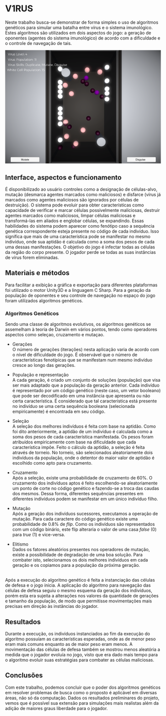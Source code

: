 # V1RUS
Neste trabalho busca-se demonstrar de forma simples o uso de algoritmos genéticos para simular uma batalha entre vírus e o sistema imunológico. Estes algoritmos são utilizados em dois aspectos do jogo: a geração de oponentes (agentes do sistema imunológico) de acordo com a dificuldade e o controle de navegação de tais.

![Project Screen](visualization.png)

## Interface, aspectos e funcionamento

É disponibilizado ao usuário controles como a designação de células-alvo, mutação (desmarca agentes marcados como maliciosos) e disfarce (vírus já marcados como agentes maliciosos são ignorados por células de destruição). O sistema pode evoluir para obter características como capacidade de verificar e marcar células possivelmente maliciosas, destruir agentes marcados como maliciosos, limpar células maliciosas e transformá-las em aliados e englobar células, se expandindo. Essas habilidades do sistema podem aparecer como fenótipo caso a sequência genética correspondente esteja presente no código de cada indivíduo. Isso significa que mais de uma característica pode se manifestar no mesmo indivíduo, onde sua aptidão é calculada como a soma dos pesos de cada uma dessas manifestações. O objetivo do jogo é infectar todas as células da região do corpo presente. O jogador perde se todas as suas instâncias de vírus forem eliminadas.

## Materiais e métodos

Para facilitar a exibição a gráfica e exportação para diferentes plataformas foi utilizado o motor Unity3D e a linguagem C Sharp. Para a geração da população de oponentes e seu controle de navegação no espaço do jogo foram utilizados algoritmos genéticos.

### Algoritmos Genéticos

Sendo uma classe de algoritmos evolutivos, os algoritmos genéticos se assemelham à teoria de Darwin em vários pontos, tendo como operadores aspectos como seleçao, cruzamento e mutaçao.

- Gerações<br/>
O número de gerações (iterações) nesta aplicação varia de acordo com o nível de dificuldade do jogo. É observável que o número de características fenotípicas que se manifestam num mesmo indivíduo cresce ao longo das gerações.

- População e representação<br/>
A cada geração, é criado um conjunto de soluções (população) que visa ser mais adaptado que a população da geração anterior. Cada indivíduo é representado por um código genético (neste caso, um vetor booleano) que pode ser decodificado em uma instância que apresenta ou não certa característica. É considerado que tal característica está presente no indivíduo se uma certa sequência booleana (selecionada empiricamente) é encontrada em seu código.

- Seleção<br/>
A seleção dos melhores indivíduos é feita com base na aptidão. Como foi dito anteriormente, a aptidão de um indivíduo é calculada como a soma dos pesos de cada característica manifestada. Os pesos foram atribuídos empiricamente com base na dificuldade que cada característica impõe. Feito o cálculo da aptidão, a seleção é feita através de torneio. No torneio, são selecionados aleatoriamente dois indivíduos da população, onde o detentor do maior valor de aptidão é escolhido como apto para cruzamento.

- Cruzamento<br/>
Após a seleção, existe uma probabilidade de cruzamento de 60%. O cruzamento dos indivíduos aptos é feito escolhendo-se aleatoriamente um ponto de corte no código genético e fazendo-se a troca das caudas dos mesmos. Dessa forma, diferentes sequências presentes em diferentes indivíduos podem se manifestar em um único indivíduo filho. 

- Mutação<br/>
Após a geração dos indivíduos sucessores, executamos a operação de mutação. Para cada caractere do código genético existe uma probabilidade de 0.8% de <i>flip</i>. Como os indivíduos são representados com um código binário, este flip alteraria o valor de uma casa <i>false</i> (0) para <i>true</i> (1) e vice-versa.

- Elitismo<br/>
Dados os fatores aleatórios presentes nos operadores de mutação, existe a possibilidade de degradação de uma boa solução. Para combater isto, selecionamos os dois melhores indivíduos em cada geração e os copiamos para a população da próxima geração.

<br/>
Após a execução do algoritmo genético é feita a instanciação das células de defesa e o jogo inicia. A aplicação do algoritmo para navegação das células de defesa seguiu o mesmo esquema da geração dos indivíduos, porém esta era sujeita a alterações nos valores da quantidade de gerações e tamanho da população, de modo que permitisse movimentações mais precisas em direção às instâncias do jogador.

## Resultados
Durante a execução, os indivíduos instanciados ao fim da execução do algoritmo possuíam as características esperadas, onde as de menor peso eram mais comuns enquanto as de maior peso eram menos. A movimentação das células de defesa também se mostrou menos aleatória a medida que o jogador evoluía no jogo, visto que era dado mais tempo para o algoritmo evoluir suas estratégias para combater as células maliciosas.


## Conclusões

Com este trabalho, podemos concluir que o poder dos algoritmos genéticos em resolver problemas de busca como o proposto é aplicável em diversas áreas, não só da computação. Dados os resultados preliminares do projeto, vemos que é possível sua extensão para simulações mais realistas além da adição de maiores graus liberdade para o jogador.

